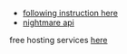 - [following instruction here](https://blog.bitsrc.io/how-to-perform-web-scraping-using-node-js-part-2-7a365aeedb43)
- [nightmare api](https://www.npmjs.com/package/nightmare#extract-from-the-page)


free hosting services [here](https://www.hostingadvice.com/how-to/best-free-database-hosting/)